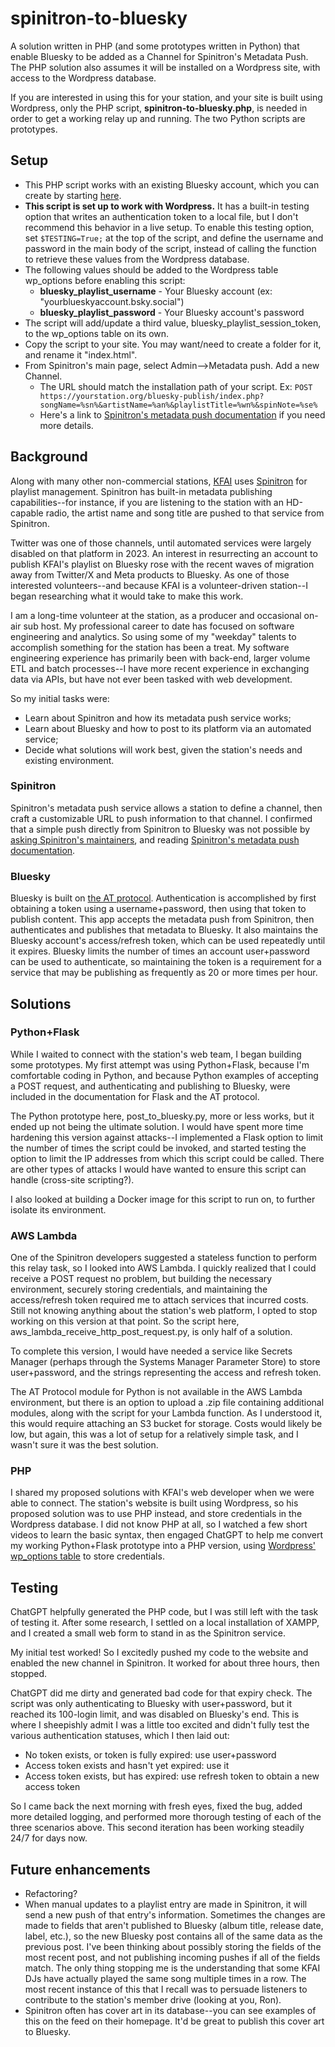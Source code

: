 # spinitron-to-bluesky
A solution written in PHP (and some prototypes written in Python) that enable Bluesky to be added as a Channel for Spinitron's Metadata Push. The PHP solution also assumes it will be installed on a Wordpress site, with access to the Wordpress database.

If you are interested in using this for your station, and your site is built using Wordpress, only the PHP script, __spinitron-to-bluesky.php__, is needed in order to get a working relay up and running. The two Python scripts are prototypes.

## Setup
* This PHP script works with an existing Bluesky account, which you can create by starting [here](https://bsky.app/).
* __This script is set up to work with Wordpress.__ It has a built-in testing option that writes an authentication token to a local file, but I don't recommend this behavior in a live setup. To enable this testing option, set `$TESTING=True;` at the top of the script, and define the username and password in the main body of the script, instead of calling the function to retrieve these values from the Wordpress database.
* The following values should be added to the Wordpress table wp_options before enabling this script:
  * __bluesky_playlist_username__ - Your Bluesky account (ex: "yourblueskyaccount.bsky.social")
  * __bluesky_playlist_password__ - Your Bluesky account's password
* The script will add/update a third value, bluesky_playlist_session_token, to the wp_options table on its own.
* Copy the script to your site. You may want/need to create a folder for it, and rename it "index.html".
* From Spinitron's main page, select Admin-->Metadata push. Add a new Channel.
  * The URL should match the installation path of your script. Ex: `POST https://yourstation.org/bluesky-publish/index.php?songName=%sn%&artistName=%an%&playlistTitle=%wn%&spinNote=%se%`
  * Here's a link to [Spinitron's metadata push documentation](https://forum.spinitron.com/t/metadata-push-guide/144) if you need more details.
 
## Background
Along with many other non-commercial stations, [KFAI](http://kfai.org) uses [Spinitron](https://spinitron.com/) for playlist management. Spinitron has built-in metadata publishing capabilities--for instance, if you are listening to the station with an HD-capable radio, the artist name and song title are pushed to that service from Spinitron.

Twitter was one of those channels, until automated services were largely disabled on that platform in 2023. An interest in resurrecting an account to publish KFAI's playlist on Bluesky rose with the recent waves of migration away from Twitter/X and Meta products to Bluesky. As one of those interested volunteers--and because KFAI is a volunteer-driven station--I began researching what it would take to make this work.

I am a long-time volunteer at the station, as a producer and occasional on-air sub host. My professional career to date has focused on software engineering and analytics. So using some of my "weekday" talents to accomplish something for the station has been a treat. My software engineering experience has primarily been with back-end, larger volume ETL and batch processes--I have more recent experience in exchanging data via APIs, but have not ever been tasked with web development.

So my initial tasks were:
* Learn about Spinitron and how its metadata push service works;
* Learn about Bluesky and how to post to its platform via an automated service;
* Decide what solutions will work best, given the station's needs and existing environment.

### Spinitron
Spinitron's metadata push service allows a station to define a channel, then craft a customizable URL to push information to that channel.
I confirmed that a simple push directly from Spinitron to Bluesky was not possible by [asking Spinitron's maintainers](https://forum.spinitron.com/t/metadata-push-to-bluesky/1477), and reading [Spinitron's metadata push documentation](https://forum.spinitron.com/t/metadata-push-guide/144). 

### Bluesky
Bluesky is built on [the AT protocol](https://atproto.com/guides/faq). Authentication is accomplished by first obtaining a token using a username+password, then using that token to publish content. 
This app accepts the metadata push from Spinitron, then authenticates and publishes that metadata to Bluesky. It also maintains the Bluesky account's access/refresh token, which can be used repeatedly until it expires. Bluesky limits the number of times an account user+password can be used to authenticate, so maintaining the token is a requirement for a service that may be publishing as frequently as 20 or more times per hour.

## Solutions
### Python+Flask
While I waited to connect with the station's web team, I began building some prototypes. My first attempt was using Python+Flask, because I'm comfortable coding in Python, and because Python examples of accepting a POST request, and authenticating and publishing to Bluesky, were included in the documentation for Flask and the AT protocol.

The Python prototype here, post_to_bluesky.py, more or less works, but it ended up not being the ultimate solution. I would have spent more time hardening this version against attacks--I implemented a Flask option to limit the number of times the script could be invoked, and started testing the option to limit the IP addresses from which this script could be called. There are other types of attacks I would have wanted to ensure this script can handle (cross-site scripting?).

I also looked at building a Docker image for this script to run on, to further isolate its environment.

### AWS Lambda
One of the Spinitron developers suggested a stateless function to perform this relay task, so I looked into AWS Lambda. I quickly realized that I could receive a POST request no problem, but building the necessary environment, securely storing credentials, and maintaining the access/refresh token required me to attach services that incurred costs. Still not knowing anything about the station's web platform, I opted to stop working on this version at that point.  So the script here, aws_lambda_receive_http_post_request.py, is only half of a solution. 

To complete this version, I would have needed a service like Secrets Manager (perhaps through the Systems Manager Parameter Store) to store user+password, and the strings representing the access and refresh token.

The AT Protocol module for Python is not available in the AWS Lambda environment, but there is an option to upload a .zip file containing additional modules, along with the script for your Lambda function. As I understood it, this would require attaching an S3 bucket for storage.
Costs would likely be low, but again, this was a lot of setup for a relatively simple task, and I wasn't sure it was the best solution.

### PHP
I shared my proposed solutions with KFAI's web developer when we were able to connect. The station's website is built using Wordpress, so his proposed solution was to use PHP instead, and store credentials in the Wordpress database. I did not know PHP at all, so I watched a few short videos to learn the basic syntax, then engaged ChatGPT to help me convert my working Python+Flask prototype into a PHP version, using [Wordpress' wp_options table](https://codex.wordpress.org/Database_Description) to store credentials.

## Testing
ChatGPT helpfully generated the PHP code, but I was still left with the task of testing it. After some research, I settled on a local installation of XAMPP, and I created a small web form to stand in as the Spinitron service.

My initial test worked! So I excitedly pushed my code to the website and enabled the new channel in Spinitron. It worked for about three hours, then stopped.

ChatGPT did me dirty and generated bad code for that expiry check. The script was only authenticating to Bluesky with user+password, but it reached its 100-login limit, and was disabled on Bluesky's end. This is where I sheepishly admit I was a little too excited and didn't fully test the various authentication statuses, which I then laid out:
* No token exists, or token is fully expired: use user+password
* Access token exists and hasn't yet expired: use it
* Access token exists, but has expired: use refresh token to obtain a new access token

So I came back the next morning with fresh eyes, fixed the bug, added more detailed logging, and performed more thorough testing of each of the three scenarios above. This second iteration has been working steadily 24/7 for days now.

## Future enhancements
* Refactoring?
* When manual updates to a playlist entry are made in Spinitron, it will send a new push of that entry's information. Sometimes the changes are made to fields that aren't published to Bluesky (album title, release date, label, etc.), so the new Bluesky post contains all of the same data as the previous post. I've been thinking about possibly storing the fields of the most recent post, and not publishing incoming pushes if all of the fields match. The only thing stopping me is the understanding that some KFAI DJs have actually played the same song multiple times in a row. The most recent instance of this that I recall was to persuade listeners to contribute to the station's member drive (looking at you, Ron).
* Spinitron often has cover art in its database--you can see examples of this on the feed on their homepage. It'd be great to publish this cover art to Bluesky. 
